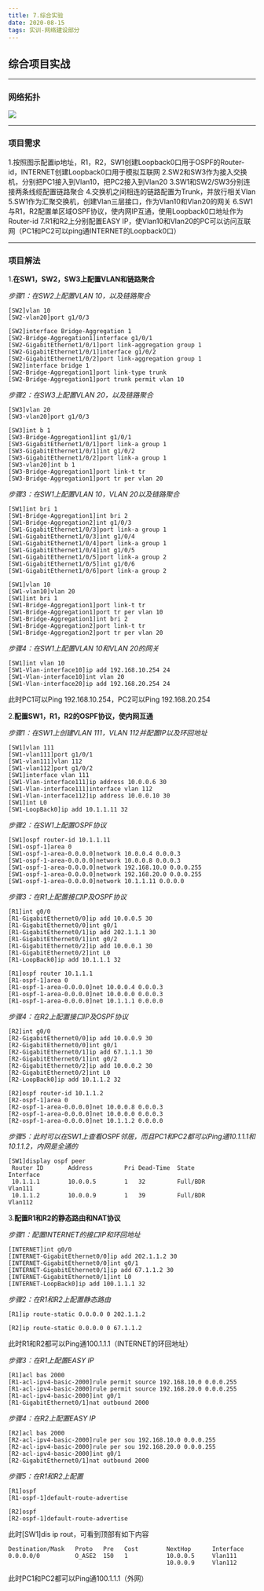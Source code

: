 ```yaml
---
title: 7.综合实验
date: 2020-08-15
tags: 实训-网络建设部分
---
```


## 综合项目实战

---
### 网络拓扑

![](7.综合实验/tuopu.PNG)

---
### 项目需求
1.按照图示配置ip地址，R1，R2，SW1创建Loopback0口用于OSPF的Router-id，INTERNET创建Loopback0口用于模拟互联网
2.SW2和SW3作为接入交换机，分别把PC1接入到Vlan10，把PC2接入到Vlan20
3.SW1和SW2/SW3分别连接两条线缆配置链路聚合
4.交换机之间相连的链路配置为Trunk，并放行相关Vlan
5.SW1作为汇聚交换机，创建Vlan三层接口，作为Vlan10和Vlan20的网关
6.SW1与R1，R2配置单区域OSPF协议，使内网IP互通，使用Loopback0口地址作为Router-id
7.R1和R2上分别配置EASY IP，使Vlan10和Vlan20的PC可以访问互联网（PC1和PC2可以ping通INTERNET的Loopback0口）

---
### 项目解法

1.**在SW1，SW2，SW3上配置VLAN和链路聚合**

*步骤1：在SW2上配置VLAN 10，以及链路聚合*

```
[SW2]vlan 10
[SW2-vlan20]port g1/0/3
```

```
[SW2]interface Bridge-Aggregation 1
[SW2-Bridge-Aggregation1]interface g1/0/1
[SW2-GigabitEthernet1/0/1]port link-aggregation group 1
[SW2-GigabitEthernet1/0/1]interface g1/0/2
[SW2-GigabitEthernet1/0/2]port link-aggregation group 1
[SW2]interface bridge 1
[SW2-Bridge-Aggregation1]port link-type trunk
[SW2-Bridge-Aggregation1]port trunk permit vlan 10
```

*步骤2：在SW3上配置VLAN 20，以及链路聚合*

```
[SW3]vlan 20
[SW3-vlan20]port g1/0/3
```

```
[SW3]int b 1
[SW3-Bridge-Aggregation1]int g1/0/1
[SW3-GigabitEthernet1/0/1]port link-a group 1
[SW3-GigabitEthernet1/0/1]int g1/0/2
[SW3-GigabitEthernet1/0/2]port link-a group 1
[SW3-vlan20]int b 1
[SW3-Bridge-Aggregation1]port link-t tr
[SW3-Bridge-Aggregation1]port tr per vlan 20
```

*步骤3：在SW1上配置VLAN 10，VLAN 20以及链路聚合*
```
[SW1]int bri 1
[SW1-Bridge-Aggregation1]int bri 2
[SW1-Bridge-Aggregation2]int g1/0/3
[SW1-GigabitEthernet1/0/3]port link-a group 1
[SW1-GigabitEthernet1/0/3]int g1/0/4
[SW1-GigabitEthernet1/0/4]port link-a group 1
[SW1-GigabitEthernet1/0/4]int g1/0/5
[SW1-GigabitEthernet1/0/5]port link-a group 2
[SW1-GigabitEthernet1/0/5]int g1/0/6
[SW1-GigabitEthernet1/0/6]port link-a group 2
```

```
[SW1]vlan 10
[SW1-vlan10]vlan 20
[SW1]int bri 1
[SW1-Bridge-Aggregation1]port link-t tr
[SW1-Bridge-Aggregation1]port tr per vlan 10
[SW1-Bridge-Aggregation1]int bri 2
[SW1-Bridge-Aggregation2]port link-t tr
[SW1-Bridge-Aggregation2]port tr per vlan 20
```

*步骤4：在SW1上配置VLAN 10和VLAN 20的网关*
```
[SW1]int vlan 10
[SW1-Vlan-interface10]ip add 192.168.10.254 24
[SW1-Vlan-interface10]int vlan 20
[SW1-Vlan-interface20]ip add 192.168.20.254 24
```
此时PC1可以Ping 192.168.10.254，PC2可以Ping 192.168.20.254

2.**配置SW1，R1，R2的OSPF协议，使内网互通**

*步骤1：在SW1上创建VLAN 111，VLAN 112并配置IP以及环回地址*

```
[SW1]vlan 111
[SW1-vlan111]port g1/0/1
[SW1-vlan111]vlan 112
[SW1-vlan112]port g1/0/2
[SW1]interface vlan 111
[SW1-Vlan-interface111]ip address 10.0.0.6 30
[SW1-Vlan-interface111]interface vlan 112
[SW1-Vlan-interface112]ip address 10.0.0.10 30
[SW1]int L0
[SW1-LoopBack0]ip add 10.1.1.11 32
```

*步骤2：在SW1上配置OSPF协议*
```
[SW1]ospf router-id 10.1.1.11
[SW1-ospf-1]area 0
[SW1-ospf-1-area-0.0.0.0]network 10.0.0.4 0.0.0.3
[SW1-ospf-1-area-0.0.0.0]network 10.0.0.8 0.0.0.3
[SW1-ospf-1-area-0.0.0.0]network 192.168.10.0 0.0.0.255
[SW1-ospf-1-area-0.0.0.0]network 192.168.20.0 0.0.0.255
[SW1-ospf-1-area-0.0.0.0]network 10.1.1.11 0.0.0.0
```

*步骤3：在R1上配置接口IP及OSPF协议*
```
[R1]int g0/0
[R1-GigabitEthernet0/0]ip add 10.0.0.5 30
[R1-GigabitEthernet0/0]int g0/1
[R1-GigabitEthernet0/1]ip add 202.1.1.1 30
[R1-GigabitEthernet0/1]int g0/2
[R1-GigabitEthernet0/2]ip add 10.0.0.1 30
[R1-GigabitEthernet0/2]int L0
[R1-LoopBack0]ip add 10.1.1.1 32
```

```
[R1]ospf router 10.1.1.1
[R1-ospf-1]area 0
[R1-ospf-1-area-0.0.0.0]net 10.0.0.4 0.0.0.3
[R1-ospf-1-area-0.0.0.0]net 10.0.0.0 0.0.0.3
[R1-ospf-1-area-0.0.0.0]net 10.1.1.1 0.0.0.0
```

*步骤4：在R2上配置接口IP及OSPF协议*
```
[R2]int g0/0
[R2-GigabitEthernet0/0]ip add 10.0.0.9 30
[R2-GigabitEthernet0/0]int g0/1
[R2-GigabitEthernet0/1]ip add 67.1.1.1 30
[R2-GigabitEthernet0/1]int g0/2
[R2-GigabitEthernet0/2]ip add 10.0.0.2 30
[R2-GigabitEthernet0/2]int L0
[R2-LoopBack0]ip add 10.1.1.2 32
```

```
[R2]ospf router-id 10.1.1.2
[R2-ospf-1]area 0
[R2-ospf-1-area-0.0.0.0]net 10.0.0.8 0.0.0.3
[R2-ospf-1-area-0.0.0.0]net 10.0.0.0 0.0.0.3
[R2-ospf-1-area-0.0.0.0]net 10.1.1.2 0.0.0.0
```

*步骤5：此时可以在SW1上查看OSPF邻居，而且PC1和PC2都可以Ping通10.1.1.1和10.1.1.2，内网是全通的*

```
[SW1]display ospf peer
 Router ID       Address         Pri Dead-Time  State             Interface
 10.1.1.1        10.0.0.5        1   32         Full/BDR          Vlan111
 10.1.1.2        10.0.0.9        1   39         Full/BDR          Vlan112
```

3.**配置R1和R2的静态路由和NAT协议**

*步骤1：配置INTERNET的接口IP和环回地址*
```
[INTERNET]int g0/0
[INTERNET-GigabitEthernet0/0]ip add 202.1.1.2 30
[INTERNET-GigabitEthernet0/0]int g0/1
[INTERNET-GigabitEthernet0/1]ip add 67.1.1.2 30
[INTERNET-GigabitEthernet0/1]int L0
[INTERNET-LoopBack0]ip add 100.1.1.1 32
```

*步骤2：在R1和R2上配置静态路由*
```
[R1]ip route-static 0.0.0.0 0 202.1.1.2
```

```
[R2]ip route-static 0.0.0.0 0 67.1.1.2
```
此时R1和R2都可以Ping通100.1.1.1（INTERNET的环回地址）

*步骤3：在R1上配置EASY IP*
```
[R1]acl bas 2000                                                     
[R1-acl-ipv4-basic-2000]rule permit source 192.168.10.0 0.0.0.255
[R1-acl-ipv4-basic-2000]rule permit source 192.168.20.0 0.0.0.255
[R1-acl-ipv4-basic-2000]int g0/1
[R1-GigabitEthernet0/1]nat outbound 2000
```

*步骤4：在R2上配置EASY IP*
```
[R2]acl bas 2000
[R2-acl-ipv4-basic-2000]rule per sou 192.168.10.0 0.0.0.255
[R2-acl-ipv4-basic-2000]rule per sou 192.168.20.0 0.0.0.255
[R2-acl-ipv4-basic-2000]int g0/1
[R2-GigabitEthernet0/1]nat outbound 2000
```

*步骤5：在R1和R2上配置*
```
[R1]ospf
[R1-ospf-1]default-route-advertise
```

```
[R2]ospf
[R2-ospf-1]default-route-advertise
```

此时[SW1]dis ip rout，可看到顶部有如下内容
```
Destination/Mask   Proto   Pre   Cost        NextHop      Interface
0.0.0.0/0          O_ASE2  150   1           10.0.0.5     Vlan111
                                             10.0.0.9     Vlan112
```

此时PC1和PC2都可以Ping通100.1.1.1（外网）
